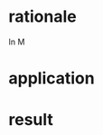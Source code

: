 # rationale
In M
# application
# result
<!--stackedit_data:
eyJoaXN0b3J5IjpbLTEzMjEwMTk0OTEsLTE2Nzk2NzkyODFdfQ
==
-->